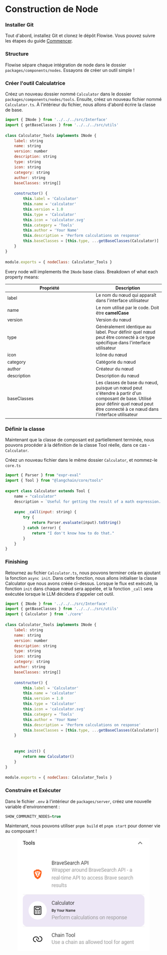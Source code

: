 # Construction de Node

### Installer Git

Tout d'abord, installez Git et clonez le dépôt Flowise. Vous pouvez suivre les étapes du guide [Commencer](broken-reference).

### Structure

Flowise sépare chaque intégration de node dans le dossier `packages/components/nodes`. Essayons de créer un outil simple !

### Créer l'outil Calculatrice

Créez un nouveau dossier nommé `Calculator` dans le dossier `packages/components/nodes/tools`. Ensuite, créez un nouveau fichier nommé `Calculator.ts`. À l'intérieur du fichier, nous allons d'abord écrire la classe de base.

```javascript
import { INode } from '../../../src/Interface'
import { getBaseClasses } from '../../../src/utils'

class Calculator_Tools implements INode {
    label: string
    name: string
    version: number
    description: string
    type: string
    icon: string
    category: string
    author: string
    baseClasses: string[]

    constructor() {
        this.label = 'Calculator'
        this.name = 'calculator'
        this.version = 1.0
        this.type = 'Calculator'
        this.icon = 'calculator.svg'
        this.category = 'Tools'
        this.author = 'Your Name'
        this.description = 'Perform calculations on response'
        this.baseClasses = [this.type, ...getBaseClasses(Calculator)]
    }
}

module.exports = { nodeClass: Calculator_Tools }
```

Every node will implements the `INode` base class. Breakdown of what each property means:

<table><thead><tr><th width="271">Propriété</th><th>Description</th></tr></thead><tbody><tr><td>label</td><td>Le nom du nœud qui apparaît dans l'interface utilisateur</td></tr><tr><td>name</td><td>Le nom utilisé par le code. Doit être <strong>camelCase</strong></td></tr><tr><td>version</td><td>Version du nœud</td></tr><tr><td>type</td><td>Généralement identique au label. Pour définir quel nœud peut être connecté à ce type spécifique dans l'interface utilisateur</td></tr><tr><td>icon</td><td>Icône du nœud</td></tr><tr><td>category</td><td>Catégorie du nœud</td></tr><tr><td>author</td><td>Créateur du nœud</td></tr><tr><td>description</td><td>Description du nœud</td></tr><tr><td>baseClasses</td><td>Les classes de base du nœud, puisque un nœud peut s'étendre à partir d'un composant de base. Utilisé pour définir quel nœud peut être connecté à ce nœud dans l'interface utilisateur</td></tr></tbody></table>

### Définir la classe

Maintenant que la classe de composant est partiellement terminée, nous pouvons procéder à la définition de la classe Tool réelle, dans ce cas - `Calculator`.

Créez un nouveau fichier dans le même dossier `Calculator`, et nommez-le `core.ts`

```javascript
import { Parser } from "expr-eval"
import { Tool } from "@langchain/core/tools"

export class Calculator extends Tool {
    name = "calculator"
    description = `Useful for getting the result of a math expression. The input to this tool should be a valid mathematical expression that could be executed by a simple calculator.`
 
    async _call(input: string) {
        try {
            return Parser.evaluate(input).toString()
        } catch (error) {
            return "I don't know how to do that."
        }
    }
}
```

### Finishing

Retournez au fichier `Calculator.ts`, nous pouvons terminer cela en ajoutant la fonction `async init`. Dans cette fonction, nous allons initialiser la classe Calculator que nous avons créée ci-dessus. Lorsque le flux est exécuté, la fonction `init` dans chaque nœud sera appelée, et la fonction `_call` sera exécutée lorsque le LLM décidera d'appeler cet outil.

```javascript
import { INode } from '../../../src/Interface'
import { getBaseClasses } from '../../../src/utils'
import { Calculator } from './core'

class Calculator_Tools implements INode {
    label: string
    name: string
    version: number
    description: string
    type: string
    icon: string
    category: string
    author: string
    baseClasses: string[]

    constructor() {
        this.label = 'Calculator'
        this.name = 'calculator'
        this.version = 1.0
        this.type = 'Calculator'
        this.icon = 'calculator.svg'
        this.category = 'Tools'
        this.author = 'Your Name'
        this.description = 'Perform calculations on response'
        this.baseClasses = [this.type, ...getBaseClasses(Calculator)]
    }
    
 
    async init() {
        return new Calculator()
    }
}

module.exports = { nodeClass: Calculator_Tools }
```

### Construire et Exécuter

Dans le fichier `.env` à l'intérieur de `packages/server`, créez une nouvelle variable d'environnement :

```javascript
SHOW_COMMUNITY_NODES=true
```

Maintenant, nous pouvons utiliser `pnpm build` et `pnpm start` pour donner vie au composant !

<figure><img src="../.gitbook/assets/image (1) (1) (1) (2).png" alt=""><figcaption></figcaption></figure>
